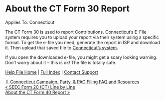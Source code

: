  About the CT Form 30 Report
==========

Applies To: Connecticut

The CT Form 30 is used to report Contributions. Connecticut’s E-File system requires you to upload your report via their system using a specific format. To get the e-file you need, generate the report in ISP and download it. Then upload that saved file to [Connecticut’s system](https://seec.ct.gov/eCrisHome/).

If you open the downloaded e-file, you might get a scary looking warning. Don’t worry about it – this is ok! The file is totally safe.

[Help File Home](/help/) | [Full Index](/Help-File-Directory/) | [Contact Support](mailto:support@ISPolitical.com)

[⇑ Connecticut Campaign, Party, & PAC Filing FAQ and Resources](/Connecticut-Campaign-Party-PAC-Filing-FAQ-and-Resources)  
[« SEEC Form 20 (CT) Line by Line](/SEEC-Form-2-CT-Line-by-Line)  
[About the CT Form 40 Report »](/About-the-CT-Form-4-Report)